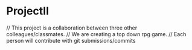 # ProjectII
// This project is a collaboration between three other colleagues/classmates.
// We are creating a top down rpg game.
// Each person will contribute with git submissions/commits
